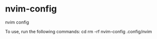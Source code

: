 # nvim-config
nvim config

To use, run the following commands:
    cd
    rm -rf nvim-config .config/nvim
    
